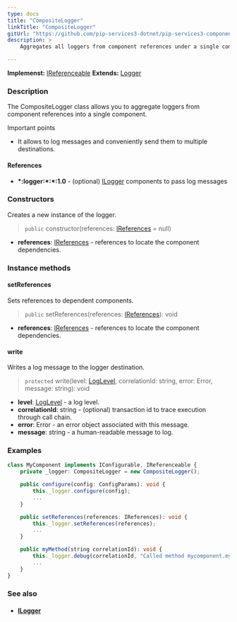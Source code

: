```yaml
---
type: docs
title: "CompositeLogger"
linkTitle: "CompositeLogger"
gitUrl: "https://github.com/pip-services3-dotnet/pip-services3-components-dotnet"
description: >
    Aggregates all loggers from component references under a single component.

---
```


**Implemenst:** [IReferenceable](../../../commons/refer/ireferenceable)
**Extends:** [Logger](../logger)

### Description

The CompositeLogger class allows you to aggregate loggers from component references into a single component.

Important points

- It allows to log messages and conveniently send them to multiple destinations. 

#### References
- **\*:logger:\*:\*:1.0** - (optional) [ILogger](../ilogger) components to pass log messages


### Constructors
Creates a new instance of the logger.

> `public` constructor(references: [IReferences](../../../commons/refer/ireferences) = null)

- **references**: [IReferences](../../../commons/refer/ireferences) - references to locate the component dependencies.


### Instance methods

#### setReferences
Sets references to dependent components.

> `public` setReferences(references: [IReferences](../../../commons/refer/ireferences)): void

- **references**: [IReferences](../../../commons/refer/ireferences) - references to locate the component dependencies.

#### write
Writes a log message to the logger destination.

> `protected` write(level: [LogLevel](../log_level), correlationId: string, error: Error, message: string): void

- **level**: [LogLevel](../log_level) - a log level.
- **correlationId**: string - (optional) transaction id to trace execution through call chain.
- **error**: Error - an error object associated with this message.
- **message**: string - a human-readable message to log.


### Examples
```typescript
class MyComponent implements IConfigurable, IReferenceable {
    private _logger: CompositeLogger = new CompositeLogger();

    public configure(config: ConfigParams): void {
        this._logger.configure(config);
        ...
    }

    public setReferences(references: IReferences): void {
        this._logger.setReferences(references);
        ...
    }

    public myMethod(string correlationId): void {
        this._logger.debug(correlationId, "Called method mycomponent.mymethod");
        ...
    }
}
```


### See also
- #### [ILogger](../ilogger)
